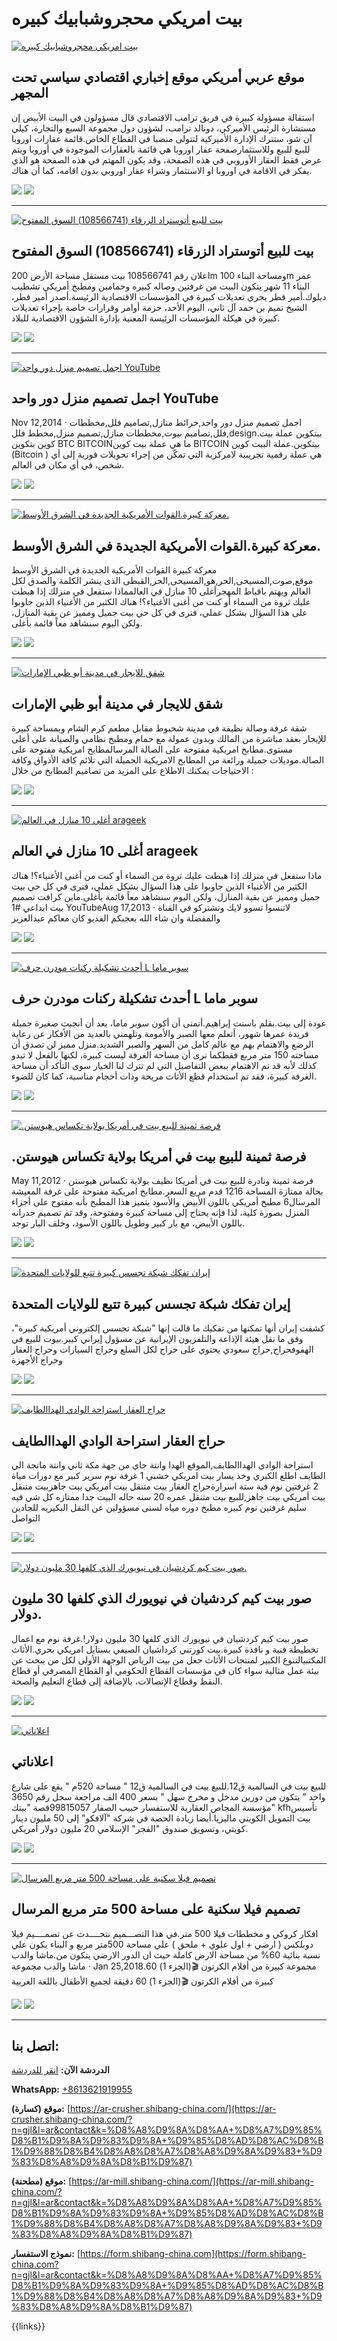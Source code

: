 # بيت امريكي محجروشبابيك كبيره

<a href="https://swt.shibang-china.com/?n=gjl&l=ar&img&k=%D8%A8%D9%8A%D8%AA+%D8%A7%D9%85%D8%B1%D9%8A%D9%83%D9%8A+%D9%85%D8%AD%D8%AC%D8%B1%D9%88%D8%B4%D8%A8%D8%A7%D8%A8%D9%8A%D9%83+%D9%83%D8%A8%D9%8A%D8%B1%D9%87" target="_blank">![بيت امريكي محجروشبابيك كبيره](http://static.shibang-china.com/all-800x300/528.jpg)</a>

## موقع عربي أمريكي موقع إخباري اقتصادي سياسي تحت المجهر
استقالة مسؤولة كبيرة في فريق ترامب الاقتصادي قال مسؤولون في البيت الأبيض إن مستشارة الرئيس الأميركي، دونالد ترامب، لشؤون دول مجموعة السبع والتجارة، كيلي آن شو، ستترك الإدارة الأميركية لتتولى منصبا في القطاع الخاص.قائمة عقارات اوروبا للبيع للبيع وللاستثمارصفحة عقار اوروبا هي قائمة بالعقارات الموجودة في أوروبا ويتم عرض فقط العقار الأوروبي في هذه الصفحة، وقد يكون المهتم في هذه الصفحة هو الذي يفكر في الاقامة في اوروبا او الاستثمار وشراء عقار اوروبي بدون اقامه، كما أن هناك.


<a href="https://whatsapp.shibangsoft.com/WhatsApp.php" target="_blank" title="WhatsApp">![](http://static.shibang-china.com/icon/whatsapp.png)</a> <a href="https://swt.shibang-china.com/?n=gjl&l=ar&icon&k=%D8%A8%D9%8A%D8%AA+%D8%A7%D9%85%D8%B1%D9%8A%D9%83%D9%8A+%D9%85%D8%AD%D8%AC%D8%B1%D9%88%D8%B4%D8%A8%D8%A7%D8%A8%D9%8A%D9%83+%D9%83%D8%A8%D9%8A%D8%B1%D9%87" target="_blank">![](http://static.shibang-china.com/icon/chat-ar.png)</a>

---

<a href="https://swt.shibang-china.com/?n=gjl&l=ar&img&k=%D8%A8%D9%8A%D8%AA+%D8%A7%D9%85%D8%B1%D9%8A%D9%83%D9%8A+%D9%85%D8%AD%D8%AC%D8%B1%D9%88%D8%B4%D8%A8%D8%A7%D8%A8%D9%8A%D9%83+%D9%83%D8%A8%D9%8A%D8%B1%D9%87" target="_blank">![بيت للبيع أتوستراد الزرقاء (108566741) السوق المفتوح](http://static.shibang-china.com/all-800x300/117.jpg)</a>

## بيت للبيع أتوستراد الزرقاء (108566741) السوق المفتوح
اعلان رقم 108566741 بيت مستقل مساحة الأرض 200m ومساحة البناء 100m عمر البناء 11 شهر يتكون البيت من غرفتين وصاله كبيره وحمامين ومطبخ أمريكي تشطيب ديلوك.أمير قطر يجري تعديلات كبيرة في المؤسسات الاقتصادية الرئيسة.أصدر أمير قطر، الشيخ تميم بن حمد آل ثاني، اليوم الأحد، حزمة أوامر وقرارات خاصة بإجراء تعديلات كبيرة في هيكلة المؤسسات الرئيسة المعنية بإدارة الشؤون الاقتصادية للبلاد.


<a href="https://whatsapp.shibangsoft.com/WhatsApp.php" target="_blank" title="WhatsApp">![](http://static.shibang-china.com/icon/whatsapp.png)</a> <a href="https://swt.shibang-china.com/?n=gjl&l=ar&icon&k=%D8%A8%D9%8A%D8%AA+%D8%A7%D9%85%D8%B1%D9%8A%D9%83%D9%8A+%D9%85%D8%AD%D8%AC%D8%B1%D9%88%D8%B4%D8%A8%D8%A7%D8%A8%D9%8A%D9%83+%D9%83%D8%A8%D9%8A%D8%B1%D9%87" target="_blank">![](http://static.shibang-china.com/icon/chat-ar.png)</a>

---

<a href="https://swt.shibang-china.com/?n=gjl&l=ar&img&k=%D8%A8%D9%8A%D8%AA+%D8%A7%D9%85%D8%B1%D9%8A%D9%83%D9%8A+%D9%85%D8%AD%D8%AC%D8%B1%D9%88%D8%B4%D8%A8%D8%A7%D8%A8%D9%8A%D9%83+%D9%83%D8%A8%D9%8A%D8%B1%D9%87" target="_blank">![‫اجمل تصميم منزل دور واحد‬‎ YouTube](http://static.shibang-china.com/all-800x300/1410.jpg)</a>

## ‫اجمل تصميم منزل دور واحد‬‎ YouTube
Nov 12,2014 · اجمل تصميم منزل دور واحد,خرائط منازل,تصاميم فلل,مخططات فلل,تصاميم بيوت,مخططات منازل,تصميم منزل,مخطط فلل,design.بيتكوين عملة بيت كوين بتكوين BTC BITCOINما هي عملة بيت كوين BITCOIN بيتكوين.عملة البيت كوين (Bitcoin ) هي عملة رقمية تجريبية لامركزية التي تمكّن من إجراء تحويلات فورية إلى أي شخص، في أي مكان في العالم.


<a href="https://whatsapp.shibangsoft.com/WhatsApp.php" target="_blank" title="WhatsApp">![](http://static.shibang-china.com/icon/whatsapp.png)</a> <a href="https://swt.shibang-china.com/?n=gjl&l=ar&icon&k=%D8%A8%D9%8A%D8%AA+%D8%A7%D9%85%D8%B1%D9%8A%D9%83%D9%8A+%D9%85%D8%AD%D8%AC%D8%B1%D9%88%D8%B4%D8%A8%D8%A7%D8%A8%D9%8A%D9%83+%D9%83%D8%A8%D9%8A%D8%B1%D9%87" target="_blank">![](http://static.shibang-china.com/icon/chat-ar.png)</a>

---

<a href="https://swt.shibang-china.com/?n=gjl&l=ar&img&k=%D8%A8%D9%8A%D8%AA+%D8%A7%D9%85%D8%B1%D9%8A%D9%83%D9%8A+%D9%85%D8%AD%D8%AC%D8%B1%D9%88%D8%B4%D8%A8%D8%A7%D8%A8%D9%8A%D9%83+%D9%83%D8%A8%D9%8A%D8%B1%D9%87" target="_blank">![معركة كبيرة.القوات الأمريكية الجديدة في الشرق الأوسط.](http://static.shibang-china.com/all-800x300/1023.jpg)</a>

## معركة كبيرة.القوات الأمريكية الجديدة في الشرق الأوسط.
معركة كبيرة القوات الأمريكية الجديدة في الشرق الأوسط موقع,صوت,المسيحى,الحر,هو,المسيحى,الحر,القبطى الذى ينشر الكلمة والصدق لكل العالم ويهتم باقباط المهجرأغلى 10 منازل في العالمماذا ستفعل في منزلك إذا هبطت عليك ثروة من السماء أو كنت من أغنى الأغنياء؟! هناك الكثير من الأغنياء الذين جاوبوا على هذا السؤال بشكل عملي، فنرى في كل حي بيت جميل ومميز عن بقية المنازل، ولكن اليوم سنشاهد معاً قائمة بأغلى.


<a href="https://whatsapp.shibangsoft.com/WhatsApp.php" target="_blank" title="WhatsApp">![](http://static.shibang-china.com/icon/whatsapp.png)</a> <a href="https://swt.shibang-china.com/?n=gjl&l=ar&icon&k=%D8%A8%D9%8A%D8%AA+%D8%A7%D9%85%D8%B1%D9%8A%D9%83%D9%8A+%D9%85%D8%AD%D8%AC%D8%B1%D9%88%D8%B4%D8%A8%D8%A7%D8%A8%D9%8A%D9%83+%D9%83%D8%A8%D9%8A%D8%B1%D9%87" target="_blank">![](http://static.shibang-china.com/icon/chat-ar.png)</a>

---

<a href="https://swt.shibang-china.com/?n=gjl&l=ar&img&k=%D8%A8%D9%8A%D8%AA+%D8%A7%D9%85%D8%B1%D9%8A%D9%83%D9%8A+%D9%85%D8%AD%D8%AC%D8%B1%D9%88%D8%B4%D8%A8%D8%A7%D8%A8%D9%8A%D9%83+%D9%83%D8%A8%D9%8A%D8%B1%D9%87" target="_blank">![شقق للايجار في مدينة أبو ظبي الإمارات](http://static.shibang-china.com/all-800x300/517.jpg)</a>

## شقق للايجار في مدينة أبو ظبي الإمارات
شقة غرفة وصالة نظيفة في مدينة شخبوط مقابل مطعم كرم الشام وبمساحة كبيرة للإيجار بعقد مباشرة من المالك وبدون عمولة مع حمام ومطبخ نظامي والصيانة على أعلى مستوى.مطابخ امريكية مفتوحة على الصالة المرسالمطابخ امريكية مفتوحة على الصالة.موديلات جميلة ورائعة من المطابخ الامريكية الجميلة التي تلائم كافة الأذواق وكافة الاحتياجات يمكنك الاطلاع على المزيد من تصاميم المطابخ من خلال :


<a href="https://whatsapp.shibangsoft.com/WhatsApp.php" target="_blank" title="WhatsApp">![](http://static.shibang-china.com/icon/whatsapp.png)</a> <a href="https://swt.shibang-china.com/?n=gjl&l=ar&icon&k=%D8%A8%D9%8A%D8%AA+%D8%A7%D9%85%D8%B1%D9%8A%D9%83%D9%8A+%D9%85%D8%AD%D8%AC%D8%B1%D9%88%D8%B4%D8%A8%D8%A7%D8%A8%D9%8A%D9%83+%D9%83%D8%A8%D9%8A%D8%B1%D9%87" target="_blank">![](http://static.shibang-china.com/icon/chat-ar.png)</a>

---

<a href="https://swt.shibang-china.com/?n=gjl&l=ar&img&k=%D8%A8%D9%8A%D8%AA+%D8%A7%D9%85%D8%B1%D9%8A%D9%83%D9%8A+%D9%85%D8%AD%D8%AC%D8%B1%D9%88%D8%B4%D8%A8%D8%A7%D8%A8%D9%8A%D9%83+%D9%83%D8%A8%D9%8A%D8%B1%D9%87" target="_blank">![أغلى 10 منازل في العالم arageek](http://static.shibang-china.com/all-800x300/709.jpg)</a>

## أغلى 10 منازل في العالم arageek
ماذا ستفعل في منزلك إذا هبطت عليك ثروة من السماء أو كنت من أغنى الأغنياء؟! هناك الكثير من الأغنياء الذين جاوبوا على هذا السؤال بشكل عملي، فنرى في كل حي بيت جميل ومميز عن بقية المنازل، ولكن اليوم سنشاهد معاً قائمة بأغلى.‫ماين كرافت تصميم بيت ابداعي #1‬‎ YouTubeAug 17,2013 · لاتنسوا تسوو لايك وتشتركو في القناة والمفضلة وان شاء الله يعجبكم الفديو كان معاكم عبدالعزيز


<a href="https://whatsapp.shibangsoft.com/WhatsApp.php" target="_blank" title="WhatsApp">![](http://static.shibang-china.com/icon/whatsapp.png)</a> <a href="https://swt.shibang-china.com/?n=gjl&l=ar&icon&k=%D8%A8%D9%8A%D8%AA+%D8%A7%D9%85%D8%B1%D9%8A%D9%83%D9%8A+%D9%85%D8%AD%D8%AC%D8%B1%D9%88%D8%B4%D8%A8%D8%A7%D8%A8%D9%8A%D9%83+%D9%83%D8%A8%D9%8A%D8%B1%D9%87" target="_blank">![](http://static.shibang-china.com/icon/chat-ar.png)</a>

---

<a href="https://swt.shibang-china.com/?n=gjl&l=ar&img&k=%D8%A8%D9%8A%D8%AA+%D8%A7%D9%85%D8%B1%D9%8A%D9%83%D9%8A+%D9%85%D8%AD%D8%AC%D8%B1%D9%88%D8%B4%D8%A8%D8%A7%D8%A8%D9%8A%D9%83+%D9%83%D8%A8%D9%8A%D8%B1%D9%87" target="_blank">![أحدث تشكيلة ركنات مودرن حرف L سوبر ماما](http://static.shibang-china.com/all-800x300/578.jpg)</a>

## أحدث تشكيلة ركنات مودرن حرف L سوبر ماما
عودة إلى بيت.بقلم باسنت إبراهيم.أتمنى أن أكون سوبر ماما، بعد أن أنجبت صغيرة جميلة فريدة عمرها شهور، أتعلم معها الصبر والأمومة وتلهمني بالعديد من الأفكار عن رعاية الرضع والاهتمام بهم مع عالم كامل من السهر والصبر الشديد.منزل مميز لن تصدق أن مساحته 150 متر مربع فقطكما نرى أن مساحة الغرفة ليست كبيرة، لكنها بالفعل لا تبدو كذلك لأنه قد تم الاهتمام ببعض التفاصيل التي لم تترك لنا الخيار سوى التأكد أن مساحة الغرفة كبيرة، فقد تم استخدام قطع الأثاث مريحة وذات أحجام مناسبة، كما كان للضوء.


<a href="https://whatsapp.shibangsoft.com/WhatsApp.php" target="_blank" title="WhatsApp">![](http://static.shibang-china.com/icon/whatsapp.png)</a> <a href="https://swt.shibang-china.com/?n=gjl&l=ar&icon&k=%D8%A8%D9%8A%D8%AA+%D8%A7%D9%85%D8%B1%D9%8A%D9%83%D9%8A+%D9%85%D8%AD%D8%AC%D8%B1%D9%88%D8%B4%D8%A8%D8%A7%D8%A8%D9%8A%D9%83+%D9%83%D8%A8%D9%8A%D8%B1%D9%87" target="_blank">![](http://static.shibang-china.com/icon/chat-ar.png)</a>

---

<a href="https://swt.shibang-china.com/?n=gjl&l=ar&img&k=%D8%A8%D9%8A%D8%AA+%D8%A7%D9%85%D8%B1%D9%8A%D9%83%D9%8A+%D9%85%D8%AD%D8%AC%D8%B1%D9%88%D8%B4%D8%A8%D8%A7%D8%A8%D9%8A%D9%83+%D9%83%D8%A8%D9%8A%D8%B1%D9%87" target="_blank">![‫فرصة ثمينة للبيع بيت في أمريكا بولاية تكساس هيوستن.](http://static.shibang-china.com/all-800x300/38.jpg)</a>

## ‫فرصة ثمينة للبيع بيت في أمريكا بولاية تكساس هيوستن.
May 11,2012 · فرصة ثمينة ونادرة للبيع بيت في أمريكا نظيف بولاية تكساس هيوستن بحالة ممتازة المساحة 1216 قدم مربع السعر.مطابخ امريكية مفتوحة على غرفة المعيشة المرسال6 مطبخ أمريكي باللون الأبيض والأسود يتميز هذا المطبخ بأنه مفتوح على أجزاء المنزل بصورة كلية، لذا فإنه يحتاج إلى مساحة كبيرة ومفتوحة، وقد تم تصميم جدرانه باللون الأبيض، مع بار كبير وطويل باللون الأسود، وخلف البار توجد.


<a href="https://whatsapp.shibangsoft.com/WhatsApp.php" target="_blank" title="WhatsApp">![](http://static.shibang-china.com/icon/whatsapp.png)</a> <a href="https://swt.shibang-china.com/?n=gjl&l=ar&icon&k=%D8%A8%D9%8A%D8%AA+%D8%A7%D9%85%D8%B1%D9%8A%D9%83%D9%8A+%D9%85%D8%AD%D8%AC%D8%B1%D9%88%D8%B4%D8%A8%D8%A7%D8%A8%D9%8A%D9%83+%D9%83%D8%A8%D9%8A%D8%B1%D9%87" target="_blank">![](http://static.shibang-china.com/icon/chat-ar.png)</a>

---

<a href="https://swt.shibang-china.com/?n=gjl&l=ar&img&k=%D8%A8%D9%8A%D8%AA+%D8%A7%D9%85%D8%B1%D9%8A%D9%83%D9%8A+%D9%85%D8%AD%D8%AC%D8%B1%D9%88%D8%B4%D8%A8%D8%A7%D8%A8%D9%8A%D9%83+%D9%83%D8%A8%D9%8A%D8%B1%D9%87" target="_blank">![إيران تفكك شبكة تجسس كبيرة تتبع للولايات المتحدة](http://static.shibang-china.com/all-800x300/1393.jpg)</a>

## إيران تفكك شبكة تجسس كبيرة تتبع للولايات المتحدة
كشفت إيران أنها تمكنها من تفكيك ما قالت إنها "شبكة تجسس إلكتروني أمريكية كبيرة"، وفق ما نقل هيئة الإذاعة والتلفزيون الإيرانية عن مسؤول إيراني كبير.بيوت للبيع في الهفوفحراج,حراج سعودي يحتوي على حراج لكل السلع وحراج السيارات وحراج العقار وحراج الأجهزة


<a href="https://whatsapp.shibangsoft.com/WhatsApp.php" target="_blank" title="WhatsApp">![](http://static.shibang-china.com/icon/whatsapp.png)</a> <a href="https://swt.shibang-china.com/?n=gjl&l=ar&icon&k=%D8%A8%D9%8A%D8%AA+%D8%A7%D9%85%D8%B1%D9%8A%D9%83%D9%8A+%D9%85%D8%AD%D8%AC%D8%B1%D9%88%D8%B4%D8%A8%D8%A7%D8%A8%D9%8A%D9%83+%D9%83%D8%A8%D9%8A%D8%B1%D9%87" target="_blank">![](http://static.shibang-china.com/icon/chat-ar.png)</a>

---

<a href="https://swt.shibang-china.com/?n=gjl&l=ar&img&k=%D8%A8%D9%8A%D8%AA+%D8%A7%D9%85%D8%B1%D9%8A%D9%83%D9%8A+%D9%85%D8%AD%D8%AC%D8%B1%D9%88%D8%B4%D8%A8%D8%A7%D8%A8%D9%8A%D9%83+%D9%83%D8%A8%D9%8A%D8%B1%D9%87" target="_blank">![حراج العقار استراحة الوادي الهداالطايف](http://static.shibang-china.com/all-800x300/131.jpg)</a>

## حراج العقار استراحة الوادي الهداالطايف
استراحة الوادي الهداالطايف,الموقع الهدا وانتة جاي من جهة مكة ثاني وانتة ماتجة الي الطايف اطلع الكبري وخذ يسار بيت امريكي خشبي 1 غرفة نوم سرير كبير مع دورات مياة 2 غرفتين نوم فية ستة اسرارةحراج العقار بيت متنقل بيت أمريكي بيت جاهزبيت متنقل بيت أمريكي بيت جاهز,للبيع بيت متنقل عمره 20 سنه حاله البيت جدا ممتازه كل شي فيه سليم غرفتين نوم كبيره مطبخ دوره مياه لسنى مسؤولين عن النقل البكيريه للجادين التواصل


<a href="https://whatsapp.shibangsoft.com/WhatsApp.php" target="_blank" title="WhatsApp">![](http://static.shibang-china.com/icon/whatsapp.png)</a> <a href="https://swt.shibang-china.com/?n=gjl&l=ar&icon&k=%D8%A8%D9%8A%D8%AA+%D8%A7%D9%85%D8%B1%D9%8A%D9%83%D9%8A+%D9%85%D8%AD%D8%AC%D8%B1%D9%88%D8%B4%D8%A8%D8%A7%D8%A8%D9%8A%D9%83+%D9%83%D8%A8%D9%8A%D8%B1%D9%87" target="_blank">![](http://static.shibang-china.com/icon/chat-ar.png)</a>

---

<a href="https://swt.shibang-china.com/?n=gjl&l=ar&img&k=%D8%A8%D9%8A%D8%AA+%D8%A7%D9%85%D8%B1%D9%8A%D9%83%D9%8A+%D9%85%D8%AD%D8%AC%D8%B1%D9%88%D8%B4%D8%A8%D8%A7%D8%A8%D9%8A%D9%83+%D9%83%D8%A8%D9%8A%D8%B1%D9%87" target="_blank">![صور بيت كيم كردشيان في نيويورك الذي كلفها 30 مليون دولار.](http://static.shibang-china.com/all-800x300/470.jpg)</a>

## صور بيت كيم كردشيان في نيويورك الذي كلفها 30 مليون دولار.
صور بيت كيم كردشيان في نيويورك الذي كلفها 30 مليون دولار!.غرفة نوم مع اعمال تخطيطة فنية و نافذة كبيرة.بيت كورتني كرداشيان الصيفي بستايل امريكي بحري.الأثاث المكتبيالتنوع الكبير لمنتجات الأثاث جعل من بيت الرياض الوجهة الأولى لكل من يبحث عن بيئة عمل مثالية سواء كان في مؤسسات القطاع الحكومي أو القطاع المصرفي أو قطاع النفط وقطاع الإتصالات، بالإضافة إلى قطاع التعليم والصحة.


<a href="https://whatsapp.shibangsoft.com/WhatsApp.php" target="_blank" title="WhatsApp">![](http://static.shibang-china.com/icon/whatsapp.png)</a> <a href="https://swt.shibang-china.com/?n=gjl&l=ar&icon&k=%D8%A8%D9%8A%D8%AA+%D8%A7%D9%85%D8%B1%D9%8A%D9%83%D9%8A+%D9%85%D8%AD%D8%AC%D8%B1%D9%88%D8%B4%D8%A8%D8%A7%D8%A8%D9%8A%D9%83+%D9%83%D8%A8%D9%8A%D8%B1%D9%87" target="_blank">![](http://static.shibang-china.com/icon/chat-ar.png)</a>

---

<a href="https://swt.shibang-china.com/?n=gjl&l=ar&img&k=%D8%A8%D9%8A%D8%AA+%D8%A7%D9%85%D8%B1%D9%8A%D9%83%D9%8A+%D9%85%D8%AD%D8%AC%D8%B1%D9%88%D8%B4%D8%A8%D8%A7%D8%A8%D9%8A%D9%83+%D9%83%D8%A8%D9%8A%D8%B1%D9%87" target="_blank">![اعلاناتي](http://static.shibang-china.com/all-800x300/1161.jpg)</a>

## اعلاناتي
للبيع بيت في السالمية ق12.للبيع بيت في السالمية ق12 " مساحة 520م " يقع على شارع واحد " يتكون من دورين مدخل و مخرج سهل " بسعر 400 الف مراجعة سجل رقم 3650 مؤسسة المجاص العقارية للاستفسار حبيب الصفار 99815057قصة "بيتك" kfhتأسيس بيت التمويل الكويتي ماليزيا.أيضا زيادة الحصة في شركة "آلافكو" إلى 50 مليون دينار كويتي، وتسويق صندوق "الفجر" الإسلامي 20 مليون دولار أمريكي.


<a href="https://whatsapp.shibangsoft.com/WhatsApp.php" target="_blank" title="WhatsApp">![](http://static.shibang-china.com/icon/whatsapp.png)</a> <a href="https://swt.shibang-china.com/?n=gjl&l=ar&icon&k=%D8%A8%D9%8A%D8%AA+%D8%A7%D9%85%D8%B1%D9%8A%D9%83%D9%8A+%D9%85%D8%AD%D8%AC%D8%B1%D9%88%D8%B4%D8%A8%D8%A7%D8%A8%D9%8A%D9%83+%D9%83%D8%A8%D9%8A%D8%B1%D9%87" target="_blank">![](http://static.shibang-china.com/icon/chat-ar.png)</a>

---

<a href="https://swt.shibang-china.com/?n=gjl&l=ar&img&k=%D8%A8%D9%8A%D8%AA+%D8%A7%D9%85%D8%B1%D9%8A%D9%83%D9%8A+%D9%85%D8%AD%D8%AC%D8%B1%D9%88%D8%B4%D8%A8%D8%A7%D8%A8%D9%8A%D9%83+%D9%83%D8%A8%D9%8A%D8%B1%D9%87" target="_blank">![تصميم فيلا سكنية على مساحة 500 متر مربع المرسال](http://static.shibang-china.com/all-800x300/788.jpg)</a>

## تصميم فيلا سكنية على مساحة 500 متر مربع المرسال
افكار كروكي و مخططات فيلا 500 متر.في هذا التصـــميم نتحــــدث عن تصمــــيم فيلا دوبلكس ( ارضي + اول علوي + ملحق ) علي مساحة 500متر مربع و البناء يكون علي نسبة بنائية 60% من مساحة الارض كاملة حيث ان الدور الارضي يتكون من.‫ماشا والدب مجموعة كبيرة من أفلام الكرتون 🎬(الجزء 1) 60.Jan 25,2018 · ماشا والدب مجموعة كبيرة من أفلام الكرتون 🎬(الجزء 1) 60 دقيقة لجميع الأطفال باللغة العربية


<a href="https://whatsapp.shibangsoft.com/WhatsApp.php" target="_blank" title="WhatsApp">![](http://static.shibang-china.com/icon/whatsapp.png)</a> <a href="https://swt.shibang-china.com/?n=gjl&l=ar&icon&k=%D8%A8%D9%8A%D8%AA+%D8%A7%D9%85%D8%B1%D9%8A%D9%83%D9%8A+%D9%85%D8%AD%D8%AC%D8%B1%D9%88%D8%B4%D8%A8%D8%A7%D8%A8%D9%8A%D9%83+%D9%83%D8%A8%D9%8A%D8%B1%D9%87" target="_blank">![](http://static.shibang-china.com/icon/chat-ar.png)</a>

---
## اتصل بنا:

**الدردشة الآن:** [انقر للدردشة](https://swt.shibang-china.com?n=gjl&l=ar&contact&k=%D8%A8%D9%8A%D8%AA+%D8%A7%D9%85%D8%B1%D9%8A%D9%83%D9%8A+%D9%85%D8%AD%D8%AC%D8%B1%D9%88%D8%B4%D8%A8%D8%A7%D8%A8%D9%8A%D9%83+%D9%83%D8%A8%D9%8A%D8%B1%D9%87)

**WhatsApp:**  [+8613621919955](https://whatsapp.shibangsoft.com/WhatsApp.php)

**موقع (كسارة):** [https://ar-crusher.shibang-china.com/](https://ar-crusher.shibang-china.com/?n=gjl&l=ar&contact&k=%D8%A8%D9%8A%D8%AA+%D8%A7%D9%85%D8%B1%D9%8A%D9%83%D9%8A+%D9%85%D8%AD%D8%AC%D8%B1%D9%88%D8%B4%D8%A8%D8%A7%D8%A8%D9%8A%D9%83+%D9%83%D8%A8%D9%8A%D8%B1%D9%87)

**موقع (مطحنة):** [https://ar-mill.shibang-china.com/](https://ar-mill.shibang-china.com/?n=gjl&l=ar&contact&k=%D8%A8%D9%8A%D8%AA+%D8%A7%D9%85%D8%B1%D9%8A%D9%83%D9%8A+%D9%85%D8%AD%D8%AC%D8%B1%D9%88%D8%B4%D8%A8%D8%A7%D8%A8%D9%8A%D9%83+%D9%83%D8%A8%D9%8A%D8%B1%D9%87)

**نموذج الاستفسار:** [https://form.shibang-china.com](https://form.shibang-china.com?n=gjl&l=ar&contact&k=%D8%A8%D9%8A%D8%AA+%D8%A7%D9%85%D8%B1%D9%8A%D9%83%D9%8A+%D9%85%D8%AD%D8%AC%D8%B1%D9%88%D8%B4%D8%A8%D8%A7%D8%A8%D9%8A%D9%83+%D9%83%D8%A8%D9%8A%D8%B1%D9%87)

{{links}}